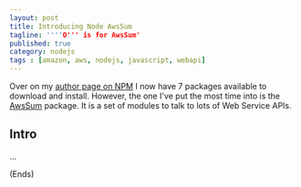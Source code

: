 ```yaml
---
layout: post
title: Introducing Node AwsSum
tagline: ''''O''' is for AwsSum'
published: true
category: nodejs
tags : [amazon, aws, nodejs, javascript, webapi]
---
```


Over on my [author page on NPM](http://search.npmjs.org/#/_author/Andrew%20Chilton) I now have 7 packages available to
download and install. However, the one I've put the most time into is the [AwsSum](http://search.npmjs.org/#/awssum)
package. It is a set of modules to talk to lots of Web Service APIs.

## Intro ##

...

(Ends)
